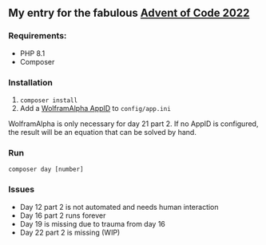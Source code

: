 ## My entry for the fabulous [Advent of Code 2022](https://adventofcode.com/2022/about) 

### Requirements: 
- PHP 8.1
- Composer

### Installation 
1. `composer install`
2. Add a [WolframAlpha AppID](https://developer.wolframalpha.com/portal/myapps/) to `config/app.ini` 

WolframAlpha is only necessary for day 21 part 2. If no AppID is configured, the result will be an equation that can be solved by hand.

### Run 
`composer day [number]`

### Issues
- Day 12 part 2 is not automated and needs human interaction
- Day 16 part 2 runs forever
- Day 19 is missing due to trauma from day 16
- Day 22 part 2 is missing (WIP)